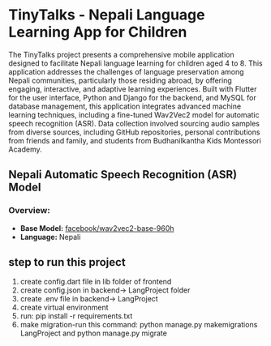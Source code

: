 # TinyTalks - Nepali Language Learning App for Children
The TinyTalks project presents a comprehensive mobile application designed to facilitate Nepali language learning for children aged 4 to 8. This application addresses the challenges of language preservation among Nepali communities, particularly those residing abroad, by offering engaging, interactive, and adaptive learning experiences. Built with Flutter for the user interface, Python and Django for the backend, and MySQL for database management, this application integrates advanced machine learning techniques, including a fine-tuned Wav2Vec2 model for automatic speech recognition (ASR). Data collection involved sourcing audio samples from diverse sources, including GitHub repositories, personal contributions from friends and family, and students from Budhanilkantha Kids Montessori Academy.

## Nepali Automatic Speech Recognition (ASR) Model
### Overview:
- **Base Model:** [facebook/wav2vec2-base-960h](https://huggingface.co/facebook/wav2vec2-base-960h)  
- **Language:** Nepali  

## step to run this project
1. create config.dart file in lib folder of frontend
2. create config.json in backend-> LangProject folder
3. create .env file in backend-> LangProject 
4. create virtual environment
5. run: pip install -r requirements.txt
6. make migration-run this command: python manage.py makemigrations LangProject and python manage.py migrate
